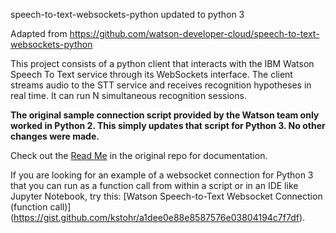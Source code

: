 
speech-to-text-websockets-python updated to python 3 

Adapted from https://github.com/watson-developer-cloud/speech-to-text-websockets-python 

This project consists of a python client that interacts with the IBM Watson Speech To Text service through its WebSockets interface. The client streams audio to the STT service and receives recognition hypotheses in real time. 
It can run N simultaneous recognition sessions. 

**The original sample connection script provided by the Watson team only worked in Python 2. This simply updates that script for Python 3. No other changes were made.**

Check out the [Read Me](https://github.com/watson-developer-cloud/speech-to-text-websockets-python) in the original repo for documentation.

If you are looking for an example of a websocket connection for Python 3 that you can run as a function call from within a script or in an IDE like Jupyter Notebook, try this: [Watson Speech-to-Text Websocket Connection (function call)] (https://gist.github.com/kstohr/a1dee0e88e8587576e03804194c7f7df).
